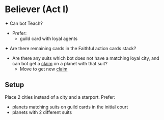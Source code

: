 # Believer (Act I)

✦ Can bot Teach?

- Prefer:
	- guild card with loyal agents

✦ Are there remaining cards in the Faithful action cards stack?

- Are there any suits which bot does not have a matching loyal city, and can bot get a <ins>claim</ins> on a planet with that suit?
	- Move to get new <ins>claim</ins>

## Setup

Place 2 cities instead of a city and a starport. Prefer:

- planets matching suits on guild cards in the initial court
- planets with 2 different suits

<div class="pagebreak"> </div>
